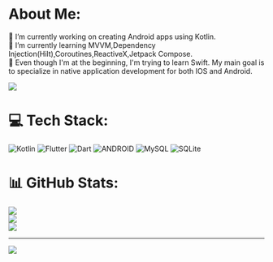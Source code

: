 #  About Me:
🔭 I’m currently working on creating Android apps using Kotlin.<br>🌱 I’m currently learning MVVM,Dependency Injection(Hilt),Coroutines,ReactiveX,Jetpack Compose.<br>🤝 Even though I'm at the beginning, I'm trying to learn Swift. My main goal is to specialize in native application development for both IOS and Android.<br>

![](https://github.com/doguhan2222/doguhan2222/blob/main/altan_camli.gif)

# 💻 Tech Stack:
![Kotlin](https://img.shields.io/badge/kotlin-%230095D5.svg?style=for-the-badge&logo=kotlin&logoColor=white) ![Flutter](https://img.shields.io/badge/Flutter-%2302569B.svg?style=for-the-badge&logo=Flutter&logoColor=white) ![Dart](https://img.shields.io/badge/dart-%230175C2.svg?style=for-the-badge&logo=dart&logoColor=white) ![ANDROID](https://img.shields.io/badge/android-%2320232a.svg?style=for-the-badge&logo=android&logoColor=%a4c639) ![MySQL](https://img.shields.io/badge/mysql-%2300f.svg?style=for-the-badge&logo=mysql&logoColor=white) ![SQLite](https://img.shields.io/badge/sqlite-%2307405e.svg?style=for-the-badge&logo=sqlite&logoColor=white) 

# 📊 GitHub Stats:
![](https://github-readme-stats.vercel.app/api?username=doguhan2222&theme=dark&hide_border=false&include_all_commits=true&count_private=true)<br/>
![](https://github-readme-streak-stats.herokuapp.com/?user=doguhan2222&theme=dark&hide_border=false)<br/>
![](https://github-readme-stats.vercel.app/api/top-langs/?username=doguhan2222&theme=dark&hide_border=false&include_all_commits=true&count_private=true&layout=compact)

---
[![](https://visitcount.itsvg.in/api?id=doguhan2222&icon=1&color=0)](https://visitcount.itsvg.in)

<!-- Proudly created with GPRM ( https://gprm.itsvg.in ) -->



